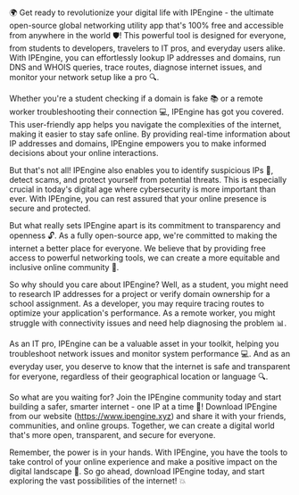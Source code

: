 🌍 Get ready to revolutionize your digital life with IPEngine - the ultimate open-source global networking utility app that's 100% free and accessible from anywhere in the world 🛡️! This powerful tool is designed for everyone, from students to developers, travelers to IT pros, and everyday users alike. With IPEngine, you can effortlessly lookup IP addresses and domains, run DNS and WHOIS queries, trace routes, diagnose internet issues, and monitor your network setup like a pro 🔍.

Whether you're a student checking if a domain is fake 📚 or a remote worker troubleshooting their connection 💻, IPEngine has got you covered. This user-friendly app helps you navigate the complexities of the internet, making it easier to stay safe online. By providing real-time information about IP addresses and domains, IPEngine empowers you to make informed decisions about your online interactions.

But that's not all! IPEngine also enables you to identify suspicious IPs 🚨, detect scams, and protect yourself from potential threats. This is especially crucial in today's digital age where cybersecurity is more important than ever. With IPEngine, you can rest assured that your online presence is secure and protected.

But what really sets IPEngine apart is its commitment to transparency and openness 🔓. As a fully open-source app, we're committed to making the internet a better place for everyone. We believe that by providing free access to powerful networking tools, we can create a more equitable and inclusive online community 🌈.

So why should you care about IPEngine? Well, as a student, you might need to research IP addresses for a project or verify domain ownership for a school assignment. As a developer, you may require tracing routes to optimize your application's performance. As a remote worker, you might struggle with connectivity issues and need help diagnosing the problem 📊.

As an IT pro, IPEngine can be a valuable asset in your toolkit, helping you troubleshoot network issues and monitor system performance 💻. And as an everyday user, you deserve to know that the internet is safe and transparent for everyone, regardless of their geographical location or language 🔍.

So what are you waiting for? Join the IPEngine community today and start building a safer, smarter internet - one IP at a time 🚀! Download IPEngine from our website (https://www.ipengine.xyz) and share it with your friends, communities, and online groups. Together, we can create a digital world that's more open, transparent, and secure for everyone.

Remember, the power is in your hands. With IPEngine, you have the tools to take control of your online experience and make a positive impact on the digital landscape 🌟. So go ahead, download IPEngine today, and start exploring the vast possibilities of the internet! 💥